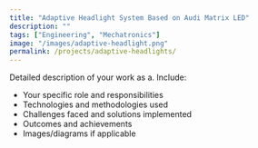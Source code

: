 ```yaml
---
title: "Adaptive Headlight System Based on Audi Matrix LED"
description: ""
tags: ["Engineering", "Mechatronics"]
image: "/images/adaptive-headlight.png"
permalink: /projects/adaptive-headlights/
---
```


Detailed description of your work as a. Include:
- Your specific role and responsibilities
- Technologies and methodologies used
- Challenges faced and solutions implemented
- Outcomes and achievements
- Images/diagrams if applicable